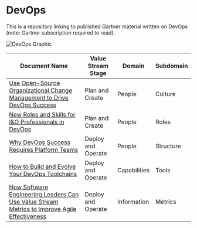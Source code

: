 # DevOps
This is a repository linking to published Gartner material written on DevOps (note: Gartner subscription required to read).

![DevOps Graphic](https://user-images.githubusercontent.com/118203283/201713158-726e6256-f9e8-4d12-8a3b-1b28409288ed.png)



| Document Name  | Value Stream Stage | Domain | Subdomain | 
| ------------- | ------------- | ------------- | ------------- |
| [Use Open-Source Organizational Change Management to Drive DevOps Success](https://www.gartner.com/document/code/739186) | Plan and Create  | People | Culture |  
| [New Roles and Skills for I&O Professionals in DevOps](https://www.gartner.com/document/code/720642) | Plan and Create | People | Roles |
| [Why DevOps Success Requires Platform Teams](https://www.gartner.com/document/code/733282) | Deploy and Operate | People | Structure |
| [How to Build and Evolve Your DevOps Toolchains](https://www.gartner.com/document/code/746845) | Deploy and Operate | Capabilities | Tools |
| [How Software Engineering Leaders Can Use Value Stream Metrics to Improve Agile Effectiveness](https://www.gartner.com/document/code/749067) | Deploy and Operate | Information | Metrics |
